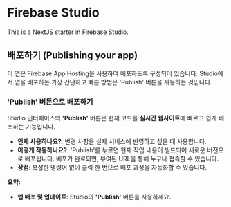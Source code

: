 # Firebase Studio

This is a NextJS starter in Firebase Studio.

## 배포하기 (Publishing your app)

이 앱은 Firebase App Hosting을 사용하여 배포하도록 구성되어 있습니다. Studio에서 앱을 배포하는 가장 간단하고 빠른 방법은 'Publish' 버튼을 사용하는 것입니다.

### 'Publish' 버튼으로 배포하기

Studio 인터페이스의 **'Publish'** 버튼은 현재 코드를 **실시간 웹사이트**에 빠르고 쉽게 배포하는 기능입니다.

*   **언제 사용하나요?**: 변경 사항을 실제 서비스에 반영하고 싶을 때 사용합니다.
*   **어떻게 작동하나요?**: 'Publish'를 누르면 현재 작업 내용이 빌드되어 새로운 버전으로 배포됩니다. 배포가 완료되면, 부여된 URL을 통해 누구나 접속할 수 있습니다.
*   **장점**: 복잡한 명령어 없이 클릭 한 번으로 배포 과정을 자동화할 수 있습니다.

**요약:**
*   **앱 배포 및 업데이트**: Studio의 **'Publish'** 버튼을 사용하세요.
